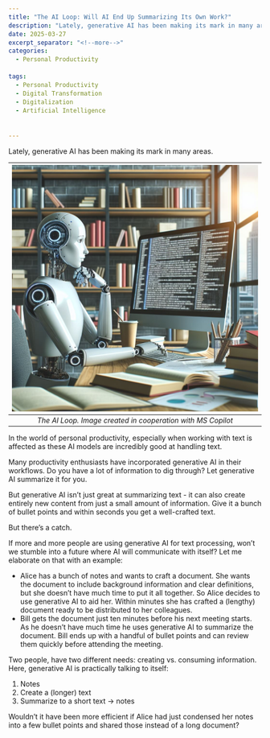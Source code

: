 ```yaml
---
title: "The AI Loop: Will AI End Up Summarizing Its Own Work?"
description: "Lately, generative AI has been making its mark in many areas. In the world of personal productivity, especially when working with text is affected as these AI models are incredibly good at handling text. Many productivity enthusiasts have incorporated generative AI in their workflows. Do you have a lot of information to dig through? Let generative AI summarize it for you. But generative AI isn’t just great at summarizing text - it can also create entirely new content from just a small amount of information. Give it a bunch of bullet points and within seconds you get a well-crafted text. But there is a catch."
date: 2025-03-27
excerpt_separator: "<!--more-->"
categories:
  - Personal Productivity

tags:
  - Personal Productivity
  - Digital Transformation
  - Digitalization
  - Artificial Intelligence


---
```


Lately, generative AI has been making its mark in many areas.

| ![image](/assets/images/The_AI_Loop.jpeg) |
|:--:|
| *The AI Loop. Image created in cooperation with MS Copilot* |


In the world of personal productivity, especially when working with text is affected as these AI models are incredibly good at handling text.

Many productivity enthusiasts have incorporated generative AI in their workflows. Do you have a lot of information to dig through? Let generative AI summarize it for you.

But generative AI isn’t just great at summarizing text - it can also create entirely new content from just a small amount of information. Give it a bunch of bullet points and within seconds you get a well-crafted text.

But there’s a catch.

If more and more people are using generative AI for text processing, won’t we stumble into a future where AI will communicate with itself? Let me elaborate on that with an example:

- Alice has a bunch of notes and wants to craft a document. She wants the document to include background information and clear definitions, but she doesn’t have much time to put it all together. So Alice decides to use generative AI to aid her. Within minutes she has crafted a (lengthy) document ready to be distributed to her colleagues.
- Bill gets the document just ten minutes before his next meeting starts. As he doesn’t have much time he uses generative AI to summarize the document. Bill ends up with a handful of bullet points and can review them quickly before attending the meeting.

Two people, have two different needs: creating vs. consuming information. Here, generative AI is practically talking to itself:

1. Notes
2. Create a (longer) text
3. Summarize to a short text → notes

Wouldn’t it have been more efficient if Alice had just condensed her notes into a few bullet points and shared those instead of a long document?